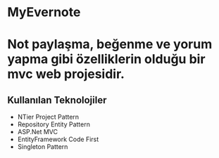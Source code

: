 # MyEvernote
Not paylaşma, beğenme ve yorum yapma gibi özelliklerin olduğu bir mvc web projesidir.
=========================

## Kullanılan Teknolojiler ##

 - NTier Project Pattern
 - Repository Entity Pattern
 - ASP.Net MVC 
 - EntityFramework Code First
 - Singleton Pattern



